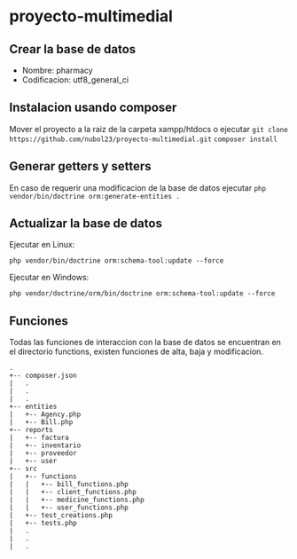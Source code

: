# proyecto-multimedial

## Crear la base de datos
* Nombre: pharmacy	
* Codificacion: utf8_general_ci

## Instalacion usando composer
Mover el proyecto a la raiz de la carpeta xampp/htdocs o ejecutar ```git clone https://github.com/nubol23/proyecto-multimedial.git```
```composer install```

## Generar getters y setters
En caso de requerir una modificacion de la base de datos ejecutar ```php vendor/bin/doctrine orm:generate-entities .```

## Actualizar la base de datos
Ejecutar en Linux:

```php vendor/bin/doctrine orm:schema-tool:update --force```

Ejecutar en Windows:

```php vendor/doctrine/orm/bin/doctrine orm:schema-tool:update --force```

## Funciones
Todas las funciones de interaccion con la base de datos se encuentran en el directorio functions, existen funciones de alta, baja y modificacion.

```
.
+-- composer.json
|   .
|   .
|   .
+-- entities
|   +-- Agency.php
|   +-- Bill.php
+-- reports
|   +-- factura
|   +-- inventario
|   +-- proveedor
|   +-- user
+-- src
|   +-- functions
|   |   +-- bill_functions.php
|   |   +-- client_functions.php
|   |   +-- medicine_functions.php
|   |   +-- user_functions.php
|   +-- test_creations.php
|   +-- tests.php
|   .
|   .
|   .
```

